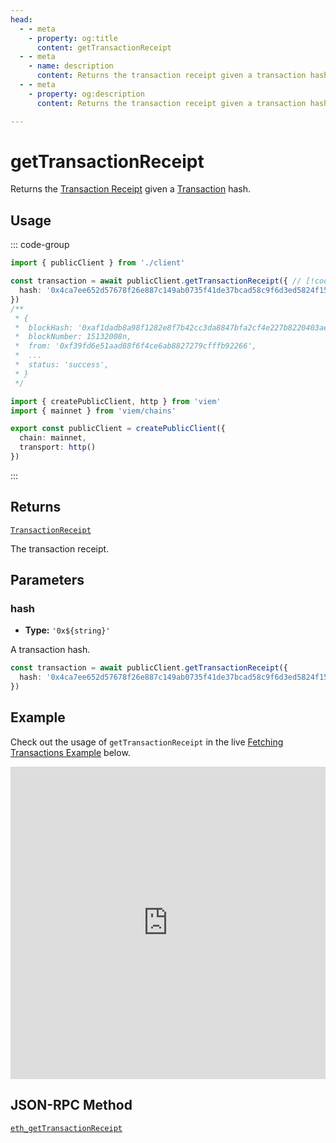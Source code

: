 ```yaml
---
head:
  - - meta
    - property: og:title
      content: getTransactionReceipt
  - - meta
    - name: description
      content: Returns the transaction receipt given a transaction hash.
  - - meta
    - property: og:description
      content: Returns the transaction receipt given a transaction hash.

---
```


# getTransactionReceipt

Returns the [Transaction Receipt](/docs/glossary/terms#transaction-receipt) given a [Transaction](/docs/glossary/terms#transaction) hash.

## Usage

::: code-group

```ts [example.ts]
import { publicClient } from './client'

const transaction = await publicClient.getTransactionReceipt({ // [!code focus:99]
  hash: '0x4ca7ee652d57678f26e887c149ab0735f41de37bcad58c9f6d3ed5824f15b74d'
})
/**
 * {
 *  blockHash: '0xaf1dadb8a98f1282e8f7b42cc3da8847bfa2cf4e227b8220403ae642e1173088',
 *  blockNumber: 15132008n,
 *  from: '0xf39fd6e51aad88f6f4ce6ab8827279cfffb92266',
 *  ...
 *  status: 'success',
 * }
 */
```

```ts [client.ts]
import { createPublicClient, http } from 'viem'
import { mainnet } from 'viem/chains'

export const publicClient = createPublicClient({
  chain: mainnet,
  transport: http()
})
```

:::

## Returns

[`TransactionReceipt`](/docs/glossary/types#transaction-receipt)

The transaction receipt.

## Parameters

### hash

- **Type:** `'0x${string}'`

A transaction hash.

```ts
const transaction = await publicClient.getTransactionReceipt({
  hash: '0x4ca7ee652d57678f26e887c149ab0735f41de37bcad58c9f6d3ed5824f15b74d' // [!code focus]
})
```

## Example

Check out the usage of `getTransactionReceipt` in the live [Fetching Transactions Example](https://stackblitz.com/github/wagmi-dev/viem/tree/main/examples/transactions/fetching-transactions) below.

<iframe frameborder="0" width="100%" height="500px" src="https://stackblitz.com/github/wagmi-dev/viem/tree/main/examples/transactions/fetching-transactions?embed=1&file=index.ts&hideNavigation=1&hideDevTools=true&terminalHeight=0&ctl=1"></iframe>

## JSON-RPC Method

[`eth_getTransactionReceipt`](https://ethereum.org/en/developers/docs/apis/json-rpc/#eth_getTransactionReceipt)
